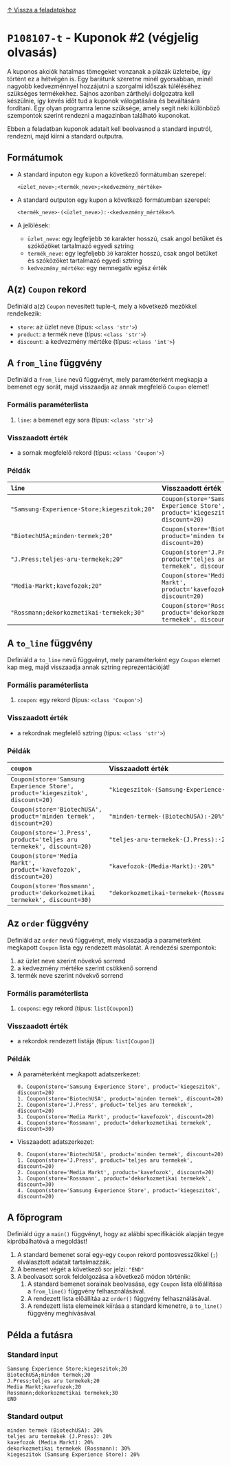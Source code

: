[↑ Vissza a feladatokhoz](./README.md)

# `P108107-t` - Kuponok #2 (végjelig olvasás)


A kuponos akciók hatalmas tömegeket vonzanak a plázák üzleteibe, így történt ez a hétvégén is. Egy barátunk szeretne 
minél gyorsabban, minél nagyobb kedvezménnyel hozzájutni a szorgalmi időszak túléléséhez szükséges termékekhez. Sajnos
azonban zárthelyi dolgozatra kell készülnie, így kevés időt tud a kuponok válogatására és beváltására fordítani.
Egy olyan programra lenne szüksége, amely segít neki különböző szempontok szerint rendezni a magazinban található
kuponokat.

Ebben a feladatban kuponok adatait kell beolvasnod a standard inputról, rendezni, majd kiírni a standard outputra.


## Formátumok


* A standard inputon egy kupon a következő formátumban szerepel:

    ```
    <üzlet_neve>;<termék_neve>;<kedvezmény_mértéke>
    ```

* A standard outputon egy kupon a következő formátumban szerepel:

    ```
    <termék_neve>·(<üzlet_neve>):·<kedvezmény_mértéke>%
    ```

* A jelölések:

    * `üzlet_neve`: egy legfeljebb `30` karakter hosszú, csak angol betűket és szóközöket tartalmazó egyedi sztring
    * `termék_neve`: egy legfeljebb `30` karakter hosszú, csak angol betűket és szóközöket tartalmazó egyedi sztring
    * `kedvezmény_mértéke`: egy nemnegatív egész érték


## A(z) `Coupon` rekord

Definiáld a(z) `Coupon` nevesített tuple-t, mely a következő mezőkkel rendelkezik:

* `store`: az üzlet neve (típus: `<class 'str'>`)
* `product`: a termék neve (típus: `<class 'str'>`)
* `discount`: a kedvezmény mértéke (típus: `<class 'int'>`)

## A `from_line` függvény

Definiáld a `from_line` nevű függvényt, mely paraméterként megkapja a bemenet egy sorát, majd visszaadja az annak megfelelő `Coupon` elemet!

### Formális paraméterlista

1. `line`: a bemenet egy sora (típus: `<class 'str'>`)

### Visszaadott érték

* a sornak megfelelő rekord (típus: `<class 'Coupon'>`)

### Példák

| `line` | Visszaadott érték | 
| :--- | :--- | 
| `"Samsung·Experience·Store;kiegeszitok;20"` | `Coupon(store='Samsung Experience Store', product='kiegeszitok', discount=20)` |
| `"BiotechUSA;minden·termek;20"` | `Coupon(store='BiotechUSA', product='minden termek', discount=20)` |
| `"J.Press;teljes·aru·termekek;20"` | `Coupon(store='J.Press', product='teljes aru termekek', discount=20)` |
| `"Media·Markt;kavefozok;20"` | `Coupon(store='Media Markt', product='kavefozok', discount=20)` |
| `"Rossmann;dekorkozmetikai·termekek;30"` | `Coupon(store='Rossmann', product='dekorkozmetikai termekek', discount=30)` |

## A `to_line` függvény

Definiáld a `to_line` nevű függvényt, mely paraméterként egy `Coupon` elemet kap meg, majd visszaadja annak sztring reprezentációját!

### Formális paraméterlista

1. `coupon`: egy rekord (típus: `<class 'Coupon'>`)

### Visszaadott érték

* a rekordnak megfelelő sztring (típus: `<class 'str'>`)

### Példák

| `coupon` | Visszaadott érték | 
| :--- | :--- | 
| `Coupon(store='Samsung Experience Store', product='kiegeszitok', discount=20)` | `"kiegeszitok·(Samsung·Experience·Store):·20%"` |
| `Coupon(store='BiotechUSA', product='minden termek', discount=20)` | `"minden·termek·(BiotechUSA):·20%"` |
| `Coupon(store='J.Press', product='teljes aru termekek', discount=20)` | `"teljes·aru·termekek·(J.Press):·20%"` |
| `Coupon(store='Media Markt', product='kavefozok', discount=20)` | `"kavefozok·(Media·Markt):·20%"` |
| `Coupon(store='Rossmann', product='dekorkozmetikai termekek', discount=30)` | `"dekorkozmetikai·termekek·(Rossmann):·30%"` |

## Az `order` függvény

Definiáld az `order` nevű függvényt, mely visszaadja a paraméterként megkapott `Coupon` lista egy rendezett másolatát. A rendezési szempontok:

1. az üzlet neve szerint növekvő sorrend
1. a kedvezmény mértéke szerint csökkenő sorrend
1. termék neve szerint növekvő sorrend

### Formális paraméterlista

1. `coupons`: egy rekord (típus: `list[Coupon]`)

### Visszaadott érték

* a rekordok rendezett listája (típus: `list[Coupon]`)

### Példák


* A paraméterként megkapott adatszerkezet:

    ```
	0. Coupon(store='Samsung Experience Store', product='kiegeszitok', discount=20)
	1. Coupon(store='BiotechUSA', product='minden termek', discount=20)
	2. Coupon(store='J.Press', product='teljes aru termekek', discount=20)
	3. Coupon(store='Media Markt', product='kavefozok', discount=20)
	4. Coupon(store='Rossmann', product='dekorkozmetikai termekek', discount=30)
    ```

* Visszaadott adatszerkezet:

    ```
	0. Coupon(store='BiotechUSA', product='minden termek', discount=20)
	1. Coupon(store='J.Press', product='teljes aru termekek', discount=20)
	2. Coupon(store='Media Markt', product='kavefozok', discount=20)
	3. Coupon(store='Rossmann', product='dekorkozmetikai termekek', discount=30)
	4. Coupon(store='Samsung Experience Store', product='kiegeszitok', discount=20)
    ```


## A főprogram

Definiáld úgy a `main()` függvényt, hogy az alábbi specifikációk alapján tegye kipróbálhatóvá a megoldást!

1. A standard bemenet sorai egy-egy `Coupon` rekord pontosvesszőkkel (`;`) elválasztott adatait tartalmazzák.
1. A bemenet végét a következő sor jelzi: `"END"`
1. A beolvasott sorok feldolgozása a következő módon történik:
   1. A standard bemenet sorainak beolvasása, egy `Coupon` lista előállítása a `from_line()` függvény felhasználásával.
   1. A rendezett lista előállítáa az `order()` függvény felhasználásával.
   1. A rendezett lista elemeinek kiírása a standard kimenetre, a `to_line()` függvény meghívásával.

## Példa a futásra

### Standard input

```
Samsung Experience Store;kiegeszitok;20
BiotechUSA;minden termek;20
J.Press;teljes aru termekek;20
Media Markt;kavefozok;20
Rossmann;dekorkozmetikai termekek;30
END
```

### Standard output

```
minden termek (BiotechUSA): 20%
teljes aru termekek (J.Press): 20%
kavefozok (Media Markt): 20%
dekorkozmetikai termekek (Rossmann): 30%
kiegeszitok (Samsung Experience Store): 20%
```